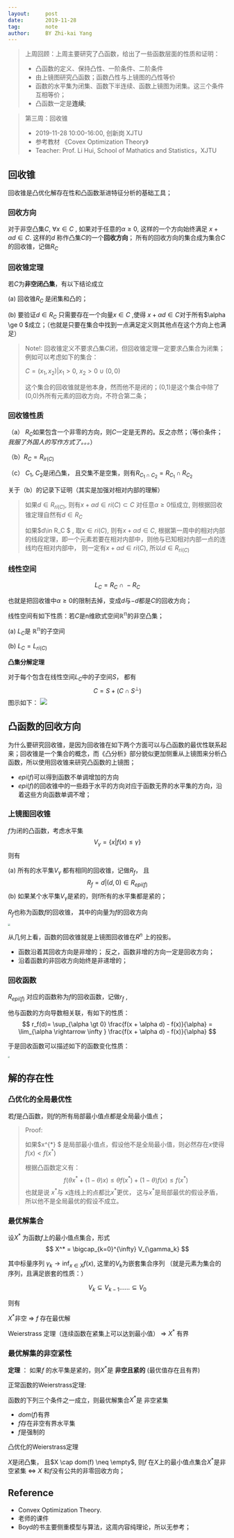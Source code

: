 ```yaml
---
layout:     post
date:       2019-11-28
tag:        note
author:     BY Zhi-kai Yang
---
```


> 上周回顾：上周主要研究了凸函数，给出了一些函数层面的性质和证明：
>
> - 凸函数的定义、保持凸性、一阶条件、二阶条件
> - 由上镜图研究凸函数；函数凸性与上镜图的凸性等价
> - 函数的水平集为闭集、函数下半连续、函数上镜图为闭集。这三个条件互相等价；
> - 凸函数一定是**连续**;

>第三周：回收锥
>
>- 2019-11-28  10:00-16:00, 创新岗 XJTU
>- 参考教材 《Covex Optimization Theory》
>- Teacher: Prof. Li Hui, School of Mathatics and Statistics，XJTU 

## 回收锥

回收锥是凸优化解存在性和凸函数渐进特征分析的基础工具；

### 回收方向

对于非空凸集$C$,  $\forall x \in C$ ,  如果对于任意的$\alpha \ge 0$, 这样的一个方向始终满足 $x + \alpha d \in C$.  这样的$d$ 称作凸集$C$的一个**回收方向**； 所有的回收方向的集合成为集合$C$的回收锥，记做$R_C$

### 回收锥定理

若$C$为**非空闭凸集**，有以下结论成立

(a) 回收锥$R_C$ 是闭集和凸的；

(b) 要验证$d \in R_C$ 只需要存在一个向量$x\in C$ ,使得 $x + \alpha d \in C$对于所有$\alpha \ge 0 $成立；（也就是只要在集合中找到一点满足定义则其他点在这个方向上也满足）

> Note!: 回收锥定义不要求凸集$C$闭，但回收锥定理一定要求凸集合为闭集；例如可以考虑如下的集合：
>
> $C = {(x_1, x_2)| x_1 \gt 0,\ x_2 \gt 0}\ \cup\ {(0,0)}$
>
> 这个集合的回收锥就是他本身，然而他不是闭的；(0,1)是这个集合中除了(0,0)外所有元素的回收方向，不符合第二条；

### 回收锥性质

（a） $R_C$如果包含一个非零的方向，则$C$一定是无界的。反之亦然；（等价条件；*我服了外国人的写作方式了。。。*）

（b）$R_C = R_{ir(C)}$

（c） $C_1,\ C_2$是闭凸集， 且交集不是空集，则有$R_{C_1\cap C_2} = R_{C_1} \cap R_{C_2}$

关于（b）的记录下证明（其实是加强对相对内部的理解）

>  如果$d\in R_{ri(C)}$,  则有$x + \alpha d \in ri(C) \subset C$ 对任意$\alpha \ge 0$恒成立, 则根据回收锥定理自然有$d \in R_C$
>
> 如果$d\in R_C $ , 取$x \in ri(C)$, 则有$x + \alpha d \in C$, 根据第一周中的相对内部的线段定理，即一个元素若要在相对内部中，则他与已知相对内部一点的连线均在相对内部中， 则一定有$x+\alpha d \in ri(C)$,  所以$d \in R_{ri(C)}$

### 线性空间

$$
L_C = R_C\ \cap \ -R_C
$$

也就是把回收锥中$\alpha \ge 0$的限制去掉，变成$d$与$-d$都是$C$的回收方向；

线性空间有如下性质：若$C$是n维欧式空间$\mathbb{R^n}$的非空凸集；

(a) $L_C$是 $\mathbb{R^n}$的子空间

(b) $L_C = L_{ri(C)}$

**凸集分解定理**

对于每个包含在线性空间$L_C$中的子空间$S$， 都有
$$
C = S + (C \cap S^{\bot})
$$
图示如下：
![](https://pic3.superbed.cn/item/5ddfd1b38e0e2e3ee9f15315.jpg)

## 凸函数的回收方向

为什么要研究回收锥，是因为回收锥在如下两个方面可以与凸函数的最优性联系起来；回收锥是一个集合的概念，而《凸分析》部分貌似更加侧重从上镜图来分析凸函数，所以使用回收锥来研究凸函数的上镜图；

- $epi(f)$可以得到函数不单调增加的方向
- $epi(f)$的回收锥中的一些趋于水平的方向对应于函数无界的水平集的方向，沿着这些方向函数单调不增；

### 上镜图回收锥

$f$为闭的凸函数，考虑水平集 
$$
V_{\gamma} = \{x | f(x) \le \gamma \}
$$
则有

(a) 所有的水平集$V_{\gamma}$ 都有相同的回收锥，记做$R_f$， 且
$$
R_f = {d | (d,0) \in R_{epi(f)}}
$$
(b) 如果某个水平集$V_{\gamma}$是紧的，则f所有的水平集都是紧的；

$R_f$也称为函数$f$的回收锥， 其中的向量为$f$的回收方向

<img src="https://pic3.superbed.cn/item/5ddfdba58e0e2e3ee9f2d92b.jpg" style="zoom:33%;" />

从几何上看，函数的回收锥就是上镜图回收锥在$R^n$ 上的投影。

- 函数沿着其回收方向是非增的； 反之，函数非增的方向一定是回收方向；
- 沿着函数的非回收方向始终是非递增的；

### 回收函数

$R_{epi(f)}$ 对应的函数称为$f$的回收函数，记做$r_f$ , 

他与函数的方向导数相关联，有如下的性质：
$$
r_f(d)= \sup_{\alpha \gt 0} \frac{f(x + \alpha d) - f(x)}{\alpha} = \lim_{\alpha \rightarrow \infty } \frac{f(x + \alpha d) - f(x)}{\alpha}
$$


于是回收函数可以描述如下的函数变化性质：

<img src="https://pic1.superbed.cn/item/5ddfdf228e0e2e3ee9f3514e.jpg" style="zoom:27%;" />



## 解的存在性

### 凸优化的全局最优性

若$f$是凸函数，则$f$的所有局部最小值点都是全局最小值点；

> Proof:
>
> 如果$x^{*} $ 是局部最小值点，假设他不是全局最小值，则必然存在$x$使得 $f(x) \lt f(x^{*})$
>
> 根据凸函数定义有：
> $$
> f(\theta x^{*}+ (1-\theta) x) \le \theta f(x^{*}) + (1-\theta) f(x) \le  f(x^{*})
> $$
> 也就是说 $x^*$与 $x$连线上的点都比$x^*$更优， 这与$x^*$是局部最优的假设矛盾，所以他不是全局最优的假设不成立。

### 最优解集合

设$X^*$ 为函数$f$上的最小值点集合，形式
$$
X^* = \bigcap_{k=0}^{\infty} V_{\gamma_k}
$$

其中标量序列 ${\gamma_k} \rightarrow \inf_{x\in X}f(x)$,  这里的${V_k}$为嵌套集合序列 （就是元素为集合的序列，且满足嵌套的性质：）

$$
V_k \subseteq V_{k-1} ......\subseteq V_0
$$

则有

$X^*$非空  $\Longrightarrow$  $f$ 存在最优解

Weierstrass 定理（连续函数在紧集上可以达到最小值） $\Longrightarrow$  $X^*$ 有界

### 最优解集的非空紧性

**定理** ： 如果$f$ 的水平集是紧的，则$X^*$是 **非空且紧的**  (最优值存在且有界)

正常函数的Weierstrass定理:

函数的下列三个条件之一成立，则最优解集合$X^*$是 非空紧集

- $dom(f)$有界
- $f$存在非空有界水平集
- $f$是强制的

凸优化的Weierstrass定理

$X$是闭凸集， 且$X \cap dom(f) \neq \empty$, 则$f$ 在$X$上的最小值点集合$X^*$是非空紧集  $\iff$  $X$ 和$f$没有公共的非零回收方向；

## Reference

- Convex Optimization Theory. 
- 老师的课件
- Boyd的书主要侧重模型与算法，这周内容纯理论，所以无参考；